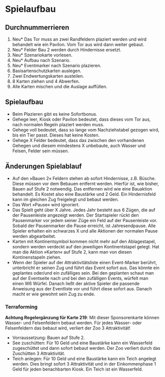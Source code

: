 # Spielaufbau

## Durchnummerrieren

1. Neu* Das Tor muss an zwei Randfeldern plaziert werden und wird behandelt wie ein Pavilon. Vom Tor aus wird dann weiter gebaut.
1. Neu* Felder Bau 2 werden durch Hindernisse ersetzt.
1. Neu* Szenariokarte vorlesen.
1. Neu* Aufbau nach Szenario.     
1. Neu* Eventmarker nach Szenario plazieren.
1. Basisartenschutzkarten auslegen.
1. Zwei Endwertungskarten austeilen.
1. 8 Karten ziehen und 4 Abwerfen.
1. Alle Karten mischen und die Auslage auffüllen.

## Spielaufbau

- Beim Plazieren gibt es keine Sofortbonus.
- Gehege leer, Kiosk oder Pavilon bedeutet, dass dieses vom Tor aus, nach normalen Regeln plaziert werden muss.
- Gehege voll bedeutet, dass so lange vom Nachziehstabel gezogen wird, bis ein Tier passt. Dieses hat keine Kosten.
- Gehege X Felder bedeutet, dass das zwischen den vorhandenen Gehegen und diesem mindestens X unbebaute, auch Wasser und Felsen, Felder sein müssen. 

## Änderungen Spielablauf

- Auf den »Bauen 2« Feldern stehen ab sofort Hindernisse, z.B. Büsche. Diese müssen vor dem Bebauen entfernt werden. Hierfür ist, wie bisher, Bauen auf Stufe 2 notwendig. Das entfernen wird wie eine Bauaktion behandelt. Es Kostet also eine Baustärke und 2 Geld. Ein Hindernisfeld kann im gleichen Zug freigelegt und bebaut werden.
- Das Wort »Pause« wird ignoriert.
- Das Spielt geht über X Jahre. Jedes Jahr besteht aus 6 Zügen, die auf der Pausenleiste angezeigt werden. Der Startspieler rückt den Pausenmarker vor jedem seiner Züge ein Feld auf der Pausenleiste vor. Sobald der Pausenmarker die Pause erreicht, ist Jahresendpause. Alle Spieler erhalten ein schwarzes X und alle Aktionen der normalen Pause werden abgearbeitet.
- Karten mit Kontinentsymbol kommen nicht mehr auf den Ablagestapel, sondern werden verdeckt auf den jeweiligen Kontinentstapel gelegt. Hat man die Aktion »Karten« auf Stufe 2, kann man von diesen Kontinenstapeln ziehen.
- Wenn der Spieler auf der Attraktivitätsliste einen Event-Marker berührt, unterbricht er seinen Zug und führt das Event sofort aus. Das könnte ein geplantes oder/und ein zufälliges sein. Bei den geplanten schaut man auf der Eventseite nach und bei den zufälligen Events, würfelt man einen W6 Würfel. Danach ließt der aktive Spieler die passende Anweisung aus der Eventliste vor und führt diese sofort aus. Danach macht er wie gewohnt sein Zug zu ende.

### Terraforming

**Achtung Regelergänzung für Karte 219**: Mit dieser Sponsorenkarte können Wasser- und Felsenfeldern bebaut werden. Für jedes Wasser- oder Felsenfeldern das bebaut wird, verliert der Zoo 3 Attraktivität!

- Vorraussetzung: Bauen auf Stufe 2.
- See zuschütten:  Für 10 Geld und eine Baustärke kann ein Wasserfeld zugeschüttet und dann sofort bebaut werden. Der Zoo verliert durch das Zuschütten 3 Attraktivität.
- Teich anlegen:  Für 10 Geld und eine Baustärke kann ein Teich angelegt werden. Dies bringt sofort 3 Attraktivität und in der Einkommenphase 1 Geld für jeden benachbarten Kiosk. Ein Teich ist ein Wasserfeld.

